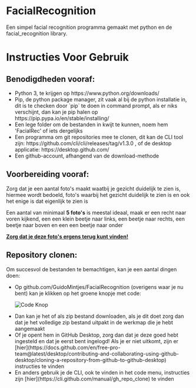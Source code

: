 # FacialRecognition
Een simpel facial recognition programma gemaakt met python en de facial_recognition library.

<h1>Instructies Voor Gebruik</b>

<h2>Benodigdheden vooraf:</h2>
	<ul>
		<li>Python 3, te krijgen op https://www.python.org/downloads/</li>
		<li>Pip, de python package manager, zit vaak al bij de python installatie in, dit is te checken door `pip` te doen in command prompt, als er niks verschijnt, dan kan je pip halen op https://pip.pypa.io/en/stable/installing/ </li>
		<li>Een lege folder om de bestanden in kwijt te kunnen, noem hem 'FacialRec' of iets dergelijks</li>
		<li>Een programma om git repositories mee te clonen, dit kan de CLI tool zijn: https://github.com/cli/cli/releases/tag/v1.3.0 , of de desktop applicatie: https://desktop.github.com/ </li>
	<li>Een github-account, afhangend van de download-methode</li>
	</ul>
	
<h2>Voorbereiding vooraf:</h2>
<p>Zorg dat je een aantal foto's maakt waatbij je gezicht duidelijk te zien is, hiermee wordt bedoeld, foto's waarbij het gezicht duidelijk te zien is en ook het enige is dat eigenlijk te zien is<p>
<p>Een aantal van minimaal <b>5 foto's</b> is meestal ideaal, maak er een recht naar voren kijkend, een een klein beetje naar links, een beetje naar rechts, een beetje naar boven en een een beetje naar onder<p>
<p><b><u>Zorg dat je deze foto's ergens terug kunt vinden!</u></b></p>

<h2>Repository clonen:</h2>
<p>Om succesvol de bestanden te bemachtigen, kan je een aantal dingen doen:</p>
<ul>
	<li>Op github.com/GuidoMintjes/FacialRecognition (overigens waar je nu bent) kan je klikken op het groene knopje met code: </li>

![Code Knop](https://i.imgur.com/WdN4pUI.png)

<li>Dan kan je het of als zip bestand downloaden, als je dit doet zorg dan dat je het volledige zip bestand uitpakt in de werkmap die je hebt aangemaakt</li>
<li>Of je opent hem in GitHub Desktop, zorg dan dat je deze goed hebt ingesteld en dat je eerst bent ingelogd! Als je er niet uitkomt, zijn er [hier](https://docs.github.com/en/free-pro-team@latest/desktop/contributing-and-collaborating-using-github-desktop/cloning-a-repository-from-github-to-github-desktop) instructies te vinden</li>
<li>En anders gebruik je de CLI, ook te vinden in het code menu, instructies zijn [hier](https://cli.github.com/manual/gh_repo_clone) te vinden</li>
